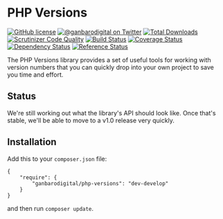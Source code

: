 # PHP Versions

[![GitHub license](https://img.shields.io/badge/license-New%20BSD-blue.svg)](https://raw.githubusercontent.com/ganbarodigital/php-versions/develop/LICENSE.md)
[![@ganbarodigital on Twitter](http://img.shields.io/badge/twitter-%40ganbarodigital-blue.svg?style=flat)](https://twitter.com/ganbarodigital)
[![Total Downloads](https://img.shields.io/packagist/dt/ganbarodigital/php-versions.svg?style=flat)](https://packagist.org/packages/ganbarodigital/php-versions)
[![Scrutinizer Code Quality](https://scrutinizer-ci.com/g/ganbarodigital/php-versions/badges/quality-score.png?b=master)](https://scrutinizer-ci.com/g/ganbarodigital/php-versions/?branch=master)
[![Build Status](https://scrutinizer-ci.com/g/ganbarodigital/php-versions/badges/build.png?b=master)](https://scrutinizer-ci.com/g/ganbarodigital/php-versions/build-status/master)
[![Coverage Status](https://coveralls.io/repos/ganbarodigital/php-versions/badge.svg)](https://coveralls.io/r/ganbarodigital/php-versions)
[![Dependency Status](https://www.versioneye.com/php/ganbarodigital:php-versions/dev-master/badge.svg)](https://www.versioneye.com/php/ganbarodigital:php-versions/dev-master)
[![Reference Status](https://www.versioneye.com/php/ganbarodigital:php-versions/reference_badge.svg?style=flat)](https://www.versioneye.com/php/ganbarodigital:php-versions/references)

The PHP Versions library provides a set of useful tools for working with version numbers that you can quickly drop into your own project to save you time and effort.

## Status

We're still working out what the library's API should look like. Once that's stable, we'll be able to move to a v1.0 release very quickly.

## Installation

Add this to your `composer.json` file:

	{
		"require": {
			"ganbarodigital/php-versions": "dev-develop"
		}
	}

and then run `composer update`.
